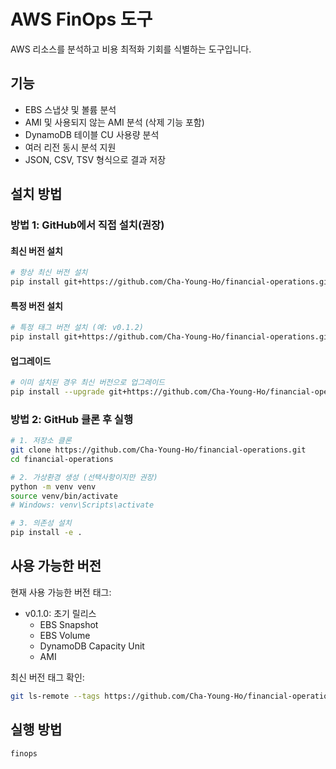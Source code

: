 # AWS FinOps 도구

AWS 리소스를 분석하고 비용 최적화 기회를 식별하는 도구입니다.

## 기능

- EBS 스냅샷 및 볼륨 분석
- AMI 및 사용되지 않는 AMI 분석 (삭제 기능 포함)
- DynamoDB 테이블 CU 사용량 분석
- 여러 리전 동시 분석 지원
- JSON, CSV, TSV 형식으로 결과 저장

## 설치 방법

### 방법 1: GitHub에서 직접 설치(권장)

#### 최신 버전 설치
```bash
# 항상 최신 버전 설치
pip install git+https://github.com/Cha-Young-Ho/financial-operations.git
```

#### 특정 버전 설치
```bash
# 특정 태그 버전 설치 (예: v0.1.2)
pip install git+https://github.com/Cha-Young-Ho/financial-operations.git@v0.1.2
```

#### 업그레이드
```bash
# 이미 설치된 경우 최신 버전으로 업그레이드
pip install --upgrade git+https://github.com/Cha-Young-Ho/financial-operations.git
```

### 방법 2: GitHub 클론 후 실행
```bash
# 1. 저장소 클론
git clone https://github.com/Cha-Young-Ho/financial-operations.git
cd financial-operations

# 2. 가상환경 생성 (선택사항이지만 권장)
python -m venv venv
source venv/bin/activate  
# Windows: venv\Scripts\activate

# 3. 의존성 설치
pip install -e .
```

## 사용 가능한 버전

현재 사용 가능한 버전 태그:
- v0.1.0: 초기 릴리스
  - EBS Snapshot
  - EBS Volume
  - DynamoDB Capacity Unit
  - AMI

최신 버전 태그 확인:
```bash
git ls-remote --tags https://github.com/Cha-Young-Ho/financial-operations.git
```

## 실행 방법
```bash
finops
```





